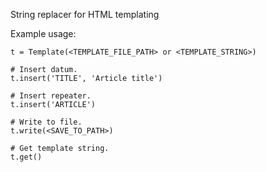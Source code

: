 String replacer for HTML templating

Example usage:

    t = Template(<TEMPLATE_FILE_PATH> or <TEMPLATE_STRING>)

    # Insert datum.
    t.insert('TITLE', 'Article title')

    # Insert repeater.
    t.insert('ARTICLE')

    # Write to file.
    t.write(<SAVE_TO_PATH>)

    # Get template string.
    t.get()